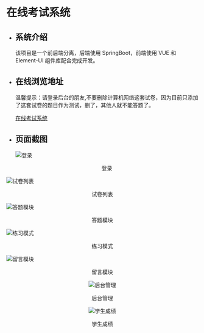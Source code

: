 # 在线考试系统

* ## 系统介绍

     该项目是一个前后端分离，后端使用 SpringBoot，前端使用 VUE 和 Element-UI 组件库配合完成开发。

* ## 在线浏览地址
    温馨提示：请登录后台的朋友,不要删除计算机网络这套试卷，因为目前只添加了这套试卷的题目作为测试，删了，其他人就不能答题了。
    
    [在线考试系统](http://124.223.53.193/ "在线考试系统")


* ## 页面截图
  ![登录](https://github.com/YXJ2018/SpringBoot-Vue-OnlineExam/blob/master/img/%E7%99%BB%E5%BD%95.png?raw=true)

  <center>登录</center>

![试卷列表](https://github.com/YXJ2018/SpringBoot-Vue-OnlineExam/blob/master/img/%E8%AF%95%E5%8D%B7%E5%88%97%E8%A1%A8.png?raw=true)

<center>试卷列表</center>

![答题模块](https://github.com/YXJ2018/SpringBoot-Vue-OnlineExam/blob/master/img/%E7%AD%94%E9%A2%98%E6%A8%A1%E5%9D%97.png?raw=true)

<center>答题模块</center>

![练习模式](https://github.com/YXJ2018/SpringBoot-Vue-OnlineExam/blob/master/img/%E7%BB%83%E4%B9%A0%E6%A8%A1%E5%BC%8F.png?raw=true)

<center>练习模式</center>

![留言模块](https://github.com/YXJ2018/SpringBoot-Vue-OnlineExam/blob/master/img/%E7%95%99%E8%A8%80%E6%A8%A1%E5%9D%97.png?raw=true)

<center>留言模块<center/>

![后台管理](https://github.com/YXJ2018/SpringBoot-Vue-OnlineExam/blob/master/img/%E5%90%8E%E5%8F%B0%E7%AE%A1%E7%90%86.png?raw=true)

<center>后台管理</center>

![学生成绩](https://github.com/YXJ2018/SpringBoot-Vue-OnlineExam/blob/master/img/%E5%AD%A6%E7%94%9F%E6%88%90%E7%BB%A9%E6%8A%98%E7%BA%BF%E5%9B%BE.png?raw=true)

<center>学生成绩</center>
